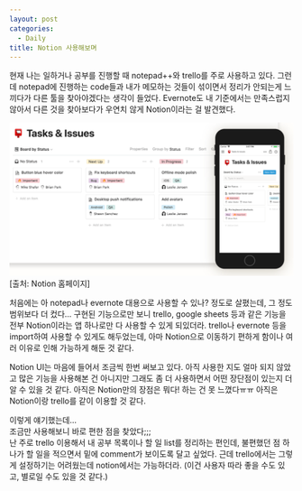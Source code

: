 ```yaml
---
layout: post
categories:
  - Daily
title: Notion 사용해보며
---
```


현재 나는 일하거나 공부를 진행할 때 notepad++와 trello를 주로 사용하고 있다. 그런데 notepad에 진행하는 code들과 내가 메모하는 것들이 섞이면서 정리가 안되는게 느끼다가 다른 툴을 찾아야겠다는 생각이 들었다. Evernote도 내 기준에서는 만족스럽지 않아서 다른 것을 찾아보다가 우연치 않게 Notion이라는 걸 발견했다.

![Notion](./img/notion.png)
[출처: Notion 홈페이지]

처음에는 아 notepad나 evernote 대용으로 사용할 수 있나? 정도로 살폈는데, 그 정도 범위보다 더 컸다... 구현된 기능으로만 보니 trello, google sheets 등과 같은 기능을 전부 Notion이라는 앱 하나로만 다 사용할 수 있게 되있더라. trello나 evernote 등을 import하여 사용할 수 있게도 해두었는데, 아마 Notion으로 이동하기 편하게 함이나 여러 이유로 인해 가능하게 해둔 것 같다.

 Notion UI는 마음에 들어서 조금씩 한번 써보고 있다. 아직 사용한 지도 얼마 되지 않았고 많은 기능을 사용해본 건 아니지만 그래도 좀 더 사용하면서 어떤 장단점이 있는지 더 알 수 있을 것 같다. 아직은 Notion만의 장점은 뭐다! 하는 건 못 느꼈다ㅠㅠ 아직은 Notion이랑 trello를 같이 이용할 것 같다.

이렇게 얘기했는데...   
조금만 사용해보니 바로 편한 점을 찾았다;;;   
난 주로 trello 이용해서 내 공부 목록이나 할 일 list를 정리하는 편인데, 불편했던 점 하나가 할 일을 적으면서 밑에 comment가 보이도록 달고 싶었다. 근데 trello에서는 그렇게 설정하기는 어려웠는데 notion에서는 가능하더라.
(이건 사용자 따라 좋을 수도 있고, 별로일 수도 있을 것 같다.)
